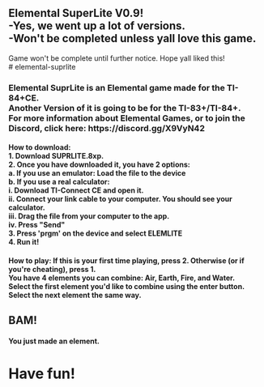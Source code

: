 <h2>Elemental SuperLite V0.9!<br>
    -Yes, we went up a lot of versions.<br>
    -Won't be completed unless yall love this game.<br></h2>
    Game won't be complete until further notice. Hope yall liked this!<br>
# elemental-suprlite

<h3>Elemental SuprLite is an Elemental game made for the TI-84+CE.<br>
Another Version of it is going to be for the TI-83+/TI-84+.<br>
For more information about Elemental Games, or to join the Discord, click here: https://discord.gg/X9VyN42<br></h3>
<h4><b>How to download:</b><br>
1. Download SUPRLITE.8xp.<br>
2. Once you have downloaded it, you have 2 options:<br>
a. If you use an emulator: Load the file to the device<br>
b. If you use a real calculator:<br>
    i. Download TI-Connect CE and open it.<br>
    ii. Connect your link cable to your computer. You should see your calculator.<br>
    iii. Drag the file from your computer to the app.<br>
    iv.  Press "Send"<br>
3. Press 'prgm' on the device and select ELEMLITE<br>
4. Run it!<br></h4>
<h4><b>How to play:</b>
If this is your first time playing, press 2. Otherwise (or if you're cheating), press 1.<br>
You have 4 elements you can combine: <b>Air, Earth, Fire, and Water.</b><br>
Select the first element you'd like to combine using the enter button.<br>
Select the next element the same way.<br></h4>
<h2>BAM!</h3><h4> You just made an element.<br></h4>
<h1>Have fun!</h1>
